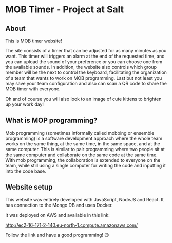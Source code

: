 # MOB Timer - Project at Salt

## About

This is MOB timer website!

The site consists of a timer that can be adjusted for as many minutes as you want. This timer will triggers an alarm at the end of the requested time, and you can upload the sound of your preference or you can choose one from the available sounds.
In addition, the website also controls which group member will be the next to control the keyboard, facilitating the organization of a team that wants to work on MOB programming.
Last but not least you may save your team configuration and also can scan a QR code to share the MOB timer with everyone.

Oh and of course you will also look to an image of cute kittens to brighten up your work day!


## What is MOP programming?

Mob programming (sometimes informally called mobbing or ensemble programming) is a software development approach where the whole team works on the same thing, at the same time, in the same space, and at the same computer. This is similar to pair programming where two people sit at the same computer and collaborate on the same code at the same time. With mob programming, the collaboration is extended to everyone on the team, while still using a single computer for writing the code and inputting it into the code base.

## Website setup

This website was entirely developed with JavaScript, NodeJS and React. It has connection to the Mongo DB and uses Docker.

It was deployed on AWS and available in this link:

http://ec2-16-171-2-140.eu-north-1.compute.amazonaws.com/

Follow the link and have a good programming!  😉
